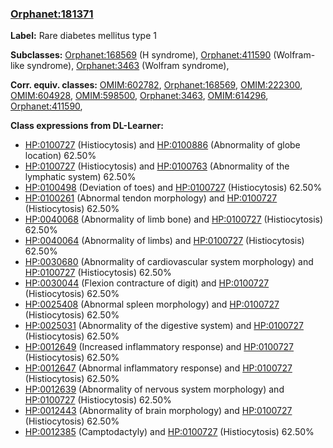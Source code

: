 
### [Orphanet:181371](http://www.orpha.net/ORDO/Orphanet_181371)
**Label:** Rare diabetes mellitus type 1

**Subclasses:** [Orphanet:168569](http://www.orpha.net/ORDO/Orphanet_168569) (H syndrome), [Orphanet:411590](http://www.orpha.net/ORDO/Orphanet_411590) (Wolfram-like syndrome), [Orphanet:3463](http://www.orpha.net/ORDO/Orphanet_3463) (Wolfram syndrome), 

**Corr. equiv. classes:** [OMIM:602782](http://purl.obolibrary.org/obo/OMIM_602782), [Orphanet:168569](http://www.orpha.net/ORDO/Orphanet_168569), [OMIM:222300](http://purl.obolibrary.org/obo/OMIM_222300), [OMIM:604928](http://purl.obolibrary.org/obo/OMIM_604928), [OMIM:598500](http://purl.obolibrary.org/obo/OMIM_598500), [Orphanet:3463](http://www.orpha.net/ORDO/Orphanet_3463), [OMIM:614296](http://purl.obolibrary.org/obo/OMIM_614296), [Orphanet:411590](http://www.orpha.net/ORDO/Orphanet_411590), 

**Class expressions from DL-Learner:**

- [HP:0100727](http://purl.obolibrary.org/obo/HP_0100727) (Histiocytosis) and [HP:0100886](http://purl.obolibrary.org/obo/HP_0100886) (Abnormality of globe location) 62.50%
- [HP:0100727](http://purl.obolibrary.org/obo/HP_0100727) (Histiocytosis) and [HP:0100763](http://purl.obolibrary.org/obo/HP_0100763) (Abnormality of the lymphatic system) 62.50%
- [HP:0100498](http://purl.obolibrary.org/obo/HP_0100498) (Deviation of toes) and [HP:0100727](http://purl.obolibrary.org/obo/HP_0100727) (Histiocytosis) 62.50%
- [HP:0100261](http://purl.obolibrary.org/obo/HP_0100261) (Abnormal tendon morphology) and [HP:0100727](http://purl.obolibrary.org/obo/HP_0100727) (Histiocytosis) 62.50%
- [HP:0040068](http://purl.obolibrary.org/obo/HP_0040068) (Abnormality of limb bone) and [HP:0100727](http://purl.obolibrary.org/obo/HP_0100727) (Histiocytosis) 62.50%
- [HP:0040064](http://purl.obolibrary.org/obo/HP_0040064) (Abnormality of limbs) and [HP:0100727](http://purl.obolibrary.org/obo/HP_0100727) (Histiocytosis) 62.50%
- [HP:0030680](http://purl.obolibrary.org/obo/HP_0030680) (Abnormality of cardiovascular system morphology) and [HP:0100727](http://purl.obolibrary.org/obo/HP_0100727) (Histiocytosis) 62.50%
- [HP:0030044](http://purl.obolibrary.org/obo/HP_0030044) (Flexion contracture of digit) and [HP:0100727](http://purl.obolibrary.org/obo/HP_0100727) (Histiocytosis) 62.50%
- [HP:0025408](http://purl.obolibrary.org/obo/HP_0025408) (Abnormal spleen morphology) and [HP:0100727](http://purl.obolibrary.org/obo/HP_0100727) (Histiocytosis) 62.50%
- [HP:0025031](http://purl.obolibrary.org/obo/HP_0025031) (Abnormality of the digestive system) and [HP:0100727](http://purl.obolibrary.org/obo/HP_0100727) (Histiocytosis) 62.50%
- [HP:0012649](http://purl.obolibrary.org/obo/HP_0012649) (Increased inflammatory response) and [HP:0100727](http://purl.obolibrary.org/obo/HP_0100727) (Histiocytosis) 62.50%
- [HP:0012647](http://purl.obolibrary.org/obo/HP_0012647) (Abnormal inflammatory response) and [HP:0100727](http://purl.obolibrary.org/obo/HP_0100727) (Histiocytosis) 62.50%
- [HP:0012639](http://purl.obolibrary.org/obo/HP_0012639) (Abnormality of nervous system morphology) and [HP:0100727](http://purl.obolibrary.org/obo/HP_0100727) (Histiocytosis) 62.50%
- [HP:0012443](http://purl.obolibrary.org/obo/HP_0012443) (Abnormality of brain morphology) and [HP:0100727](http://purl.obolibrary.org/obo/HP_0100727) (Histiocytosis) 62.50%
- [HP:0012385](http://purl.obolibrary.org/obo/HP_0012385) (Camptodactyly) and [HP:0100727](http://purl.obolibrary.org/obo/HP_0100727) (Histiocytosis) 62.50%


